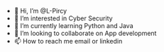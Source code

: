 - 👋 Hi, I’m @L-Pircy
- 👀 I’m interested in Cyber Security
- 🌱 I’m currently learning Python and Java
- 💞️ I’m looking to collaborate on App development
- 📫 How to reach me email or linkedin

<!---
L-Pircy/L-Pircy is a ✨ special ✨ repository because its `README.md` (this file) appears on your GitHub profile.
You can click the Preview link to take a look at your changes.
--->
